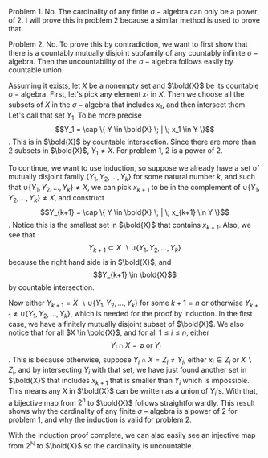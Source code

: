 Problem 1. No. The cardinality of any finite $\sigma-\text{algebra}$ can only be a power of 2. I will prove this in problem 2 because a similar method is used to prove that.

Problem 2. No. To prove this by contradiction, we want to first show that there is a countably mutually disjoint subfamily of any countably infinite $\sigma-\text{algebra}$. Then the uncountability of the $\sigma-\text{algebra}$ follows easily by countable union.

Assuming it exists, let $X$ be a nonempty set and $\bold{X}$ be its countable $\sigma-\text{algebra}$. First, let's pick any element $x_1$ in $X$. Then we choose all the subsets of $X$ in the $\sigma-\text{algebra}$ that includes $x_1$, and then intersect them. Let's call that set $Y_1$. To be more precise $$Y_1 = \cap \{ Y \in \bold{X} \; | \; x_1 \in Y \}$$. This is in $\bold{X}$ by countable intersection. Since there are more than 2 subsets in $\bold{X}$, $Y_1 \ne X$. For problem 1, 2 is a power of 2. 

To continue, we want to use induction, so suppose we already have a set of mutually disjoint family $\{Y_1, Y_2, ..., Y_k\}$ for some natural number $k$, and such that $\cup \{Y_1, Y_2, ..., Y_k\} \ne X$, we can pick $x_{k+1}$ to be in the complement of $\cup \{Y_1, Y_2, ..., Y_k\} \ne X$, and construct $$Y_{k+1} = \cap \{ Y \in \bold{X} \; | \; x_{k+1} \in Y \}$$. Notice this is the smallest set in $\bold{X}$ that contains $x_{k+1}$. Also, we see that $$Y_{k+1} \subset X \; \backslash \cup \{Y_1, Y_2, ..., Y_k\}$$ because the right hand side is in $\bold{X}$, and $$Y_{k+1} \in \bold{X}$$ by countable intersection. 

Now either $Y_{k+1} = X \; \backslash \cup \{Y_1, Y_2, ..., Y_k\}$ for some $k+1 = n$ or otherwise $Y_{k+1} \ne \cup \{Y_1, Y_2, ..., Y_k\}$, which is needed for the proof by induction. In the first case, we have a finitely mutually disjoint subset of $\bold{X}$. We also notice that for all $X \in \bold{X}$, and for all $1 \leq i \leq n$, either  $$ \; Y_i \cap X = \emptyset \; \text{or} \; Y_i$$. This is because otherwise, suppose $Y_i \cap X = Z_i \ne Y_i$, either $x_i \in Z_i \; \text{or} \; X \backslash Z_i$, and by intersecting $Y_i$ with that set, we have just found another set in $\bold{X}$ that includes $x_{k+1}$ that is smaller than $Y_i$ which is impossible. This means any $X$ in $\bold{X}$ can be written as a union of $Y_i$'s. With that, a bijective map from $2^n$ to $\bold{X}$ follows straightforwardly. This result shows why the cardinality of any finite $\sigma-\text{algebra}$ is a power of 2 for problem 1, and why the induction is valid for problem 2.

With the induction proof complete, we can also easily see an injective map from $2^{\mathbb{N}}$ to $\bold{X}$ so the cardinality is uncountable.
